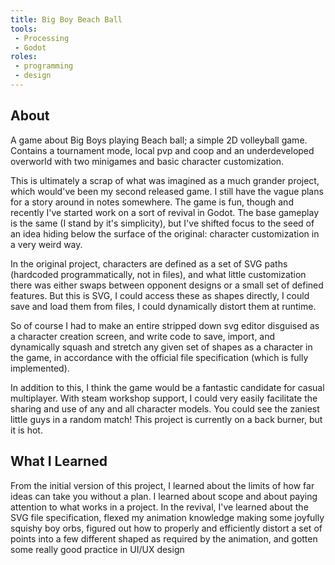 ```yaml
---
title: Big Boy Beach Ball
tools:
 - Processing
 - Godot
roles:
 - programming
 - design
---
```


## About
A game about Big Boys playing Beach ball; a simple 2D volleyball game. Contains a tournament mode, local pvp and coop and an underdeveloped overworld with two minigames and basic character customization.

This is ultimately a scrap of what was imagined as a much grander project, which would've been my second released game. I still have the vague plans for a story around in notes somewhere. The game is fun, though and recently I've started work on a sort of revival in Godot. The base gameplay is the same (I stand by it's simplicity), but I've shifted focus to the seed of an idea hiding below the surface of the original: character customization in a very weird way.

In the original project, characters are defined as a set of SVG paths (hardcoded programmatically, not in files), and what little customization there was either swaps between opponent designs or a small set of defined features. But this is SVG, I could access these as shapes directly, I could save and load them from files, I could dynamically distort them at runtime.

So of course I had to make an entire stripped down svg editor disguised as a character creation screen, and write code to save, import, and dynamically squash and stretch any given set of shapes as a character in the game, in accordance with the official file specification (which is fully implemented).

In addition to this, I think the game would be a fantastic candidate for casual multiplayer. With steam workshop support, I could very easily facilitate the sharing and use of any and all character models. You could see the zaniest little guys in a random match! This project is currently on a back burner, but it is hot.

## What I Learned
From the initial version of this project, I learned about the limits of how far ideas can take you without a plan. I learned about scope and about paying attention to what works in a project. In the revival, I've learned about the SVG file specification, flexed my animation knowledge making some joyfully squishy boy orbs, figured out how to properly and efficiently distort a set of points into a few different shaped as required by the animation, and gotten some really good practice in UI/UX design